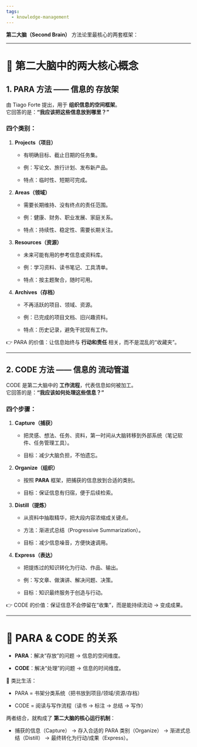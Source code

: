 ```yaml
---
tags:
  - knowledge-management
---
```

 **第二大脑（Second Brain）** 方法论里最核心的两套框架：

---

# 🧠 第二大脑中的两大核心概念

## 1. PARA 方法 —— 信息的 **存放架**

由 Tiago Forte 提出，用于 **组织信息的空间框架**。  
它回答的是：**“我应该把这些信息放到哪里？”**

### 四个类别：

1. **Projects（项目）**
    
    - 有明确目标、截止日期的任务集。
        
    - 例：写论文、旅行计划、发布新产品。
        
    - 特点：临时性、短期可完成。
        
2. **Areas（领域）**
    
    - 需要长期维持、没有终点的责任范围。
        
    - 例：健康、财务、职业发展、家庭关系。
        
    - 特点：持续性、稳定性、需要长期关注。
        
3. **Resources（资源）**
    
    - 未来可能有用的参考信息或资料库。
        
    - 例：学习资料、读书笔记、工具清单。
        
    - 特点：按主题聚合，随时可用。
        
4. **Archives（存档）**
    
    - 不再活跃的项目、领域、资源。
        
    - 例：已完成的项目文档、旧兴趣资料。
        
    - 特点：历史记录，避免干扰现有工作。
        

👉 PARA 的价值：让信息始终与 **行动和责任** 相关，而不是混乱的“收藏夹”。

---

## 2. CODE 方法 —— 信息的 **流动管道**

CODE 是第二大脑中的 **工作流程**，代表信息如何被加工。  
它回答的是：**“我应该如何处理这些信息？”**

### 四个步骤：

1. **Capture（捕获）**
    
    - 把灵感、想法、任务、资料，第一时间从大脑转移到外部系统（笔记软件、任务管理工具）。
        
    - 目标：减少大脑负担，不怕遗忘。
        
2. **Organize（组织）**
    
    - 按照 **PARA** 框架，把捕获的信息放到合适的类别。
        
    - 目标：保证信息有归宿，便于后续检索。
        
3. **Distill（提炼）**
    
    - 从资料中抽取精华，把大段内容浓缩成关键点。
        
    - 方法：渐进式总结（Progressive Summarization）。
        
    - 目标：减少信息噪音，方便快速调用。
        
4. **Express（表达）**
    
    - 把提炼过的知识转化为行动、作品、输出。
        
    - 例：写文章、做演讲、解决问题、决策。
        
    - 目标：知识最终服务于创造与行动。
        

👉 CODE 的价值：保证信息不会停留在“收集”，而是能持续流动 → 变成成果。

---

# 🔗 PARA & CODE 的关系

- **PARA**：解决“存放”的问题 → 信息的空间维度。
    
- **CODE**：解决“处理”的问题 → 信息的时间维度。
    

📌 类比生活：

- PARA = 书架分类系统（把书放到项目/领域/资源/存档）
    
- CODE = 阅读与写作流程（读书 → 标注 → 总结 → 写作）
    

两者结合，就构成了 **第二大脑的核心运行机制**：

- 捕获的信息（Capture） → 存入合适的 PARA 类别（Organize） → 渐进式总结（Distill） → 最终转化为行动/成果（Express）。
    
